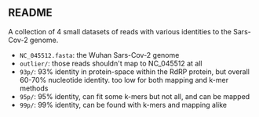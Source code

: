 ## README

A collection of 4 small datasets of reads with various identities to the Sars-Cov-2 genome.

* `NC_045512.fasta`: the Wuhan Sars-Cov-2 genome
* `outlier/`: those reads shouldn't map to NC_045512 at all
* `93p/`: 93% identity in protein-space within the RdRP protein, but overall 60-70% nucleotide identity. too low for both mapping and k-mer methods
* `95p/`: 95% identity, can fit some k-mers but not all, and can be mapped
* `99p/`: 99% identity, can be found with k-mers and mapping alike
